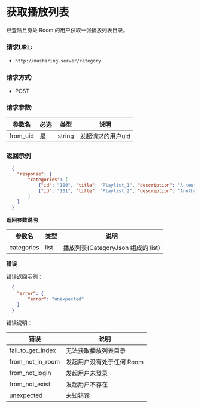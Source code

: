 # 获取播放列表

已登陆且身处 Room 的用户获取一张播放列表目录。

### 请求URL:

- `http://musharing.server/category`
  
### 请求方式:

- POST

### 请求参数:

|参数名|必选|类型|说明|
|----|---|----- | --- |
| from_uid | 是  | string | 发起请求的用户uid |

 ### 返回示例

```json
  {
    "response": {
        "categories": [
            {"id": "100", "title": "Playlist_1", "description": "A test playlist.", "image": "https://a.com/a.png"},
            {"id": "101", "title": "Playlist_2", "description": "Another test playlist.", "image": "http://a.com/b.png"}
        ]
    }
  }
```

 **返回参数说明** 

|参数名|类型|说明|
|-----|-----|-----|
| categories | list | 播放列表(CategoryJson 组成的 list) |

 **错误** 

错误返回示例：

```json
  {
    "error": {
        "error": "unexpected"
    }
  }
```

错误说明：

| 错误 | 说明 |
| -- | -- |
| fail_to_get_index | 无法获取播放列表目录 |
| from_not_in_room | 发起用户没有处于任何 Room |
| from_not_login | 发起用户未登录 |
| from_not_exist | 发起用户不存在 |
| unexpected | 未知错误 |
